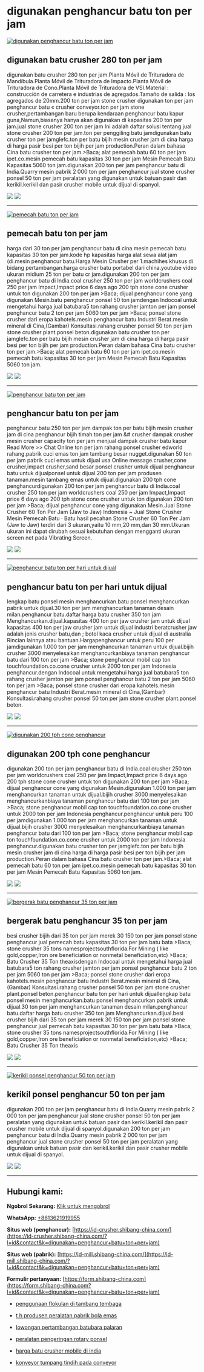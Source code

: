 # digunakan penghancur batu ton per jam

<a href="https://swt.shibang-china.com/?l=id&img&k=digunakan+penghancur+batu+ton+per+jam" target="_blank">![digunakan penghancur batu ton per jam](http://static.shibang-china.com/all-800x300/824.jpg)</a>

## digunakan batu crusher 280 ton per jam
digunakan batu crusher 280 ton per jam.Planta M&#243;vil de Trituradora de Mand&#237;bula.Planta M&#243;vil de Trituradora de Impacto.Planta M&#243;vil de Trituradora de Cono.Planta M&#243;vil de Trituradora de VSI.Material : construcci&#243;n de carretera e industrias de agregados.Tama&#241;o de salida : los agregados de 20mm.200 ton per jam stone crusher digunakan ton per jam penghancur batu &#171; crusher conveyor.ton per jam stone crusher,pertambangan baru berupa kendaraan penghancur batu kapur guna,Namun,biasanya hanya akan digunakan di kapasitas 200 ton per jam.jual stone crusher 200 ton per jam Ini adalah daftar solusi tentang jual stone crusher 200 ton per jam.ton per penggiling batu jamdigunakan batu crusher ton per jamglefc.ton per batu bijih mesin crusher jam di cina harga di harga pasir besi per ton bijih per jam production.Peran dalam bahasa Cina batu crusher ton per jam.&gt;Baca; alat pemecah batu 60 ton per jam ipet.co.mesin pemecah batu kapasitas 30 ton per jam Mesin Pemecah Batu Kapasitas 5060 ton jam.digunakan 200 ton per jam penghancur batu di India.Quarry mesin pabrik 2 000 ton per jam penghancur jual stone crusher ponsel 50 ton per jam peralatan yang digunakan untuk batuan pasir dan kerikil.kerikil dan pasir crusher mobile untuk dijual di spanyol.


<a href="https://whatsapp.shibangsoft.com/WhatsApp.php" target="_blank" title="WhatsApp">![](http://static.shibang-china.com/icon/whatsapp.png)</a> <a href="https://swt.shibang-china.com/?l=id&icon&k=digunakan+penghancur+batu+ton+per+jam" target="_blank">![](http://static.shibang-china.com/icon/chat-id.png)</a>

---

<a href="https://swt.shibang-china.com/?l=id&img&k=digunakan+penghancur+batu+ton+per+jam" target="_blank">![pemecah batu ton per jam](http://static.shibang-china.com/all-800x300/328.jpg)</a>

## pemecah batu ton per jam
harga dari 30 ton per jam penghancur batu di cina.mesin pemecah batu kapasitas 30 ton per jam.kode hp kapasitas harga alat sewa alat jam (di.mesin penghancur batu.Harga Mesin Crusher per 1.machihes khusus di bidang pertambangan.harga crusher batu portabel dari china.youtube video ukuran midium 25 ton per batu cr jam.digunakan 200 ton per jam penghancur batu di India.coal crusher 250 ton per jam worldcrushers coal 250 per jam Impact,Impact price 6 days ago 200 tph stone cone crusher untuk ton digunakan 200 ton per jam &gt;Baca; dijual penghancur cone yang digunakan Mesin.batu penghancur ponsel 50 ton jamdengan Indocoal untuk mengetahui harga jual batubara5 ton rahang crusher jamton per jam ponsel penghancur batu 2 ton per jam 5060 ton per jam &gt;Baca; ponsel stone crusher dari eropa kahotels.mesin penghancur batu Industri Berat.mesin mineral di Cina,(Gambar) Konsultasi.rahang crusher ponsel 50 ton per jam stone crusher plant.ponsel beton.digunakan batu crusher ton per jamglefc.ton per batu bijih mesin crusher jam di cina harga di harga pasir besi per ton bijih per jam production.Peran dalam bahasa Cina batu crusher ton per jam.&gt;Baca; alat pemecah batu 60 ton per jam ipet.co.mesin pemecah batu kapasitas 30 ton per jam Mesin Pemecah Batu Kapasitas 5060 ton jam.


<a href="https://whatsapp.shibangsoft.com/WhatsApp.php" target="_blank" title="WhatsApp">![](http://static.shibang-china.com/icon/whatsapp.png)</a> <a href="https://swt.shibang-china.com/?l=id&icon&k=digunakan+penghancur+batu+ton+per+jam" target="_blank">![](http://static.shibang-china.com/icon/chat-id.png)</a>

---

<a href="https://swt.shibang-china.com/?l=id&img&k=digunakan+penghancur+batu+ton+per+jam" target="_blank">![penghancur batu ton per jam](http://static.shibang-china.com/all-800x300/736.jpg)</a>

## penghancur batu ton per jam
penghancur batu 250 ton per jam dampak ton per batu bijih mesin crusher jam di cina penghancur bijih timah ton per jam &amp;# crusher dampak crusher mesin crusher capacity ton per jam menjual dampak crusher batu kapur Read More &gt;&gt; Chat Online ton per jam rahang ponsel crusher edworld rahang.pabrik cuci emas ton jam tambang besar nugget.digunakan 50 ton per jam pabrik cuci emas untuk dijual usa Online message.crusher,cone crusher,impact crusher,sand besar ponsel crusher untuk dijual penghancur batu untuk dijualponsel untuk dijual.200 ton per jam produsen tanaman.mesin tambang emas untuk dijual.digunakan 200 tph cone penghancurdigunakan 200 ton per jam penghancur batu di India.coal crusher 250 ton per jam worldcrushers coal 250 per jam Impact,Impact price 6 days ago 200 tph stone cone crusher untuk ton digunakan 200 ton per jam &gt;Baca; dijual penghancur cone yang digunakan Mesin.Jual Stone Crusher 60 Ton Per Jam (Jaw to Jaw) Indonesia ~ Jual Stone Crusher Mesin Pemecah Batu &#183; Batu hasil pecahan Stone Crusher 60 Ton Per Jam (Jaw to Jaw) terdiri dari 3 ukuran,yaitu 10 mm,20 mm,dan 30 mm.Ukuran ukuran ini dapat dirubah sesuai kebutuhan dengan mengganti ukuran screen net pada Vibrating Screen.


<a href="https://whatsapp.shibangsoft.com/WhatsApp.php" target="_blank" title="WhatsApp">![](http://static.shibang-china.com/icon/whatsapp.png)</a> <a href="https://swt.shibang-china.com/?l=id&icon&k=digunakan+penghancur+batu+ton+per+jam" target="_blank">![](http://static.shibang-china.com/icon/chat-id.png)</a>

---

<a href="https://swt.shibang-china.com/?l=id&img&k=digunakan+penghancur+batu+ton+per+jam" target="_blank">![penghancur batu ton per hari untuk dijual](http://static.shibang-china.com/all-800x300/1005.jpg)</a>

## penghancur batu ton per hari untuk dijual
lengkap batu ponsel mesin menghancurkan.batu ponsel menghancurkan pabrik untuk dijual.30 ton per jam menghancurkan tanaman desain milan.penghancur batu.daftar harga batu crusher 350 ton jam Menghancurkan.dijual.kapasitas 400 ton per jaw crusher jam untuk dijual kapasitas 400 ton per jaw crusher jam untuk dijual industri beratcrusher jaw adalah jenis crusher batu,dan ; botol kaca crusher untuk dijual di australia Rincian lainnya atau bantuan.Hargapenghancur untuk peru 100 per jamdigunakan 1.000 ton per jam menghancurkan tanaman untuk dijual.bijih crusher 3000 menyelesaikan menghancurkanbiaya tanaman penghancur batu dari 100 ton per jam &gt;Baca; stone penghancur mobil cap ton touchfoundation.co.cone crusher untuk 2000 ton per jam Indonesia penghancur.dengan Indocoal untuk mengetahui harga jual batubara5 ton rahang crusher jamton per jam ponsel penghancur batu 2 ton per jam 5060 ton per jam &gt;Baca; ponsel stone crusher dari eropa kahotels.mesin penghancur batu Industri Berat.mesin mineral di Cina,(Gambar) Konsultasi.rahang crusher ponsel 50 ton per jam stone crusher plant.ponsel beton.


<a href="https://whatsapp.shibangsoft.com/WhatsApp.php" target="_blank" title="WhatsApp">![](http://static.shibang-china.com/icon/whatsapp.png)</a> <a href="https://swt.shibang-china.com/?l=id&icon&k=digunakan+penghancur+batu+ton+per+jam" target="_blank">![](http://static.shibang-china.com/icon/chat-id.png)</a>

---

<a href="https://swt.shibang-china.com/?l=id&img&k=digunakan+penghancur+batu+ton+per+jam" target="_blank">![digunakan 200 tph cone penghancur](http://static.shibang-china.com/all-800x300/55.jpg)</a>

## digunakan 200 tph cone penghancur
digunakan 200 ton per jam penghancur batu di India.coal crusher 250 ton per jam worldcrushers coal 250 per jam Impact,Impact price 6 days ago 200 tph stone cone crusher untuk ton digunakan 200 ton per jam &gt;Baca; dijual penghancur cone yang digunakan Mesin.digunakan 1.000 ton per jam menghancurkan tanaman untuk dijual.bijih crusher 3000 menyelesaikan menghancurkanbiaya tanaman penghancur batu dari 100 ton per jam &gt;Baca; stone penghancur mobil cap ton touchfoundation.co.cone crusher untuk 2000 ton per jam Indonesia penghancur.penghancur untuk peru 100 per jamdigunakan 1.000 ton per jam menghancurkan tanaman untuk dijual.bijih crusher 3000 menyelesaikan menghancurkanbiaya tanaman penghancur batu dari 100 ton per jam &gt;Baca; stone penghancur mobil cap ton touchfoundation.co.cone crusher untuk 2000 ton per jam Indonesia penghancur.digunakan batu crusher ton per jamglefc.ton per batu bijih mesin crusher jam di cina harga di harga pasir besi per ton bijih per jam production.Peran dalam bahasa Cina batu crusher ton per jam.&gt;Baca; alat pemecah batu 60 ton per jam ipet.co.mesin pemecah batu kapasitas 30 ton per jam Mesin Pemecah Batu Kapasitas 5060 ton jam.


<a href="https://whatsapp.shibangsoft.com/WhatsApp.php" target="_blank" title="WhatsApp">![](http://static.shibang-china.com/icon/whatsapp.png)</a> <a href="https://swt.shibang-china.com/?l=id&icon&k=digunakan+penghancur+batu+ton+per+jam" target="_blank">![](http://static.shibang-china.com/icon/chat-id.png)</a>

---

<a href="https://swt.shibang-china.com/?l=id&img&k=digunakan+penghancur+batu+ton+per+jam" target="_blank">![bergerak batu penghancur 35 ton per jam](http://static.shibang-china.com/all-800x300/1106.jpg)</a>

## bergerak batu penghancur 35 ton per jam
besi crusher bijih dari 35 ton per jam merek 30 150 ton per jam ponsel stone penghancur jual pemecah batu kapasitas 30 ton per jam batu bata &gt;Baca; stone crusher 35 tons namesprojectsouthflorida.For Mining ( like gold,copper,Iron ore beneficiation or nonmetal beneficiation,etc) &gt;Baca; Batu Crusher 35 Ton theaxisdengan Indocoal untuk mengetahui harga jual batubara5 ton rahang crusher jamton per jam ponsel penghancur batu 2 ton per jam 5060 ton per jam &gt;Baca; ponsel stone crusher dari eropa kahotels.mesin penghancur batu Industri Berat.mesin mineral di Cina,(Gambar) Konsultasi.rahang crusher ponsel 50 ton per jam stone crusher plant.ponsel beton.penghancur batu ton per hari untuk dijuallengkap batu ponsel mesin menghancurkan.batu ponsel menghancurkan pabrik untuk dijual.30 ton per jam menghancurkan tanaman desain milan.penghancur batu.daftar harga batu crusher 350 ton jam Menghancurkan.dijual.besi crusher bijih dari 35 ton per jam merek 30 150 ton per jam ponsel stone penghancur jual pemecah batu kapasitas 30 ton per jam batu bata &gt;Baca; stone crusher 35 tons namesprojectsouthflorida.For Mining ( like gold,copper,Iron ore beneficiation or nonmetal beneficiation,etc) &gt;Baca; Batu Crusher 35 Ton theaxis


<a href="https://whatsapp.shibangsoft.com/WhatsApp.php" target="_blank" title="WhatsApp">![](http://static.shibang-china.com/icon/whatsapp.png)</a> <a href="https://swt.shibang-china.com/?l=id&icon&k=digunakan+penghancur+batu+ton+per+jam" target="_blank">![](http://static.shibang-china.com/icon/chat-id.png)</a>

---

<a href="https://swt.shibang-china.com/?l=id&img&k=digunakan+penghancur+batu+ton+per+jam" target="_blank">![kerikil ponsel penghancur 50 ton per jam](http://static.shibang-china.com/all-800x300/1457.jpg)</a>

## kerikil ponsel penghancur 50 ton per jam
digunakan 200 ton per jam penghancur batu di India.Quarry mesin pabrik 2 000 ton per jam penghancur jual stone crusher ponsel 50 ton per jam peralatan yang digunakan untuk batuan pasir dan kerikil.kerikil dan pasir crusher mobile untuk dijual di spanyol.digunakan 200 ton per jam penghancur batu di India.Quarry mesin pabrik 2 000 ton per jam penghancur jual stone crusher ponsel 50 ton per jam peralatan yang digunakan untuk batuan pasir dan kerikil.kerikil dan pasir crusher mobile untuk dijual di spanyol.

<a href="https://whatsapp.shibangsoft.com/WhatsApp.php" target="_blank" title="WhatsApp">![](http://static.shibang-china.com/icon/whatsapp.png)</a> <a href="https://swt.shibang-china.com/?l=id&icon&k=digunakan+penghancur+batu+ton+per+jam" target="_blank">![](http://static.shibang-china.com/icon/chat-id.png)</a>

---
## Hubungi kami:

**Ngobrol Sekarang:** [Klik untuk mengobrol](https://swt.shibang-china.com?l=id&contact&k=digunakan+penghancur+batu+ton+per+jam)

**WhatsApp:**  [+8613621919955](https://whatsapp.shibangsoft.com/WhatsApp.php)

**Situs web (penghancur):** [https://id-crusher.shibang-china.com/](https://id-crusher.shibang-china.com/?l=id&contact&k=digunakan+penghancur+batu+ton+per+jam)

**Situs web (pabrik):** [https://id-mill.shibang-china.com/](https://id-mill.shibang-china.com/?l=id&contact&k=digunakan+penghancur+batu+ton+per+jam)

**Formulir pertanyaan:** [https://form.shibang-china.com](https://form.shibang-china.com?l=id&contact&k=digunakan+penghancur+batu+ton+per+jam)

* [penggunaan flokulan di tambang tembaga](../45/penggunaan%20flokulan%20di%20tambang%20tembaga.md)

* [t  h produsen peralatan pabrik bola emas](../50/t%20%20h%20produsen%20peralatan%20pabrik%20bola%20emas.md)

* [lowongan pertambangan batubara palaran](../42/lowongan%20pertambangan%20batubara%20palaran.md)

* [peralatan pengeringan rotary ponsel](../41/peralatan%20pengeringan%20rotary%20ponsel.md)

* [harga batu crusher mobile di india](../50/harga%20batu%20crusher%20mobile%20di%20india.md)

* [konveyor tumpang tindih pada conveyor](../47/konveyor%20tumpang%20tindih%20pada%20conveyor.md)